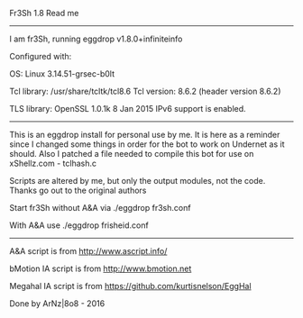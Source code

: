 Fr3Sh 1.8 Read me

------------------------------------------------------------

I am fr3Sh, running eggdrop v1.8.0+infiniteinfo

Configured with: 

OS: Linux 3.14.51-grsec-b0lt

Tcl library: /usr/share/tcltk/tcl8.6
Tcl version: 8.6.2 (header version 8.6.2)

TLS library: OpenSSL 1.0.1k 8 Jan 2015
IPv6 support is enabled.



-------------------------------------------------------------

This is an eggdrop install for personal use by me. It is here as a reminder since I changed some things in order for the bot to work on Undernet as it should.
Also I patched a file needed to compile this bot for use on xShellz.com - tclhash.c

Scripts are altered by me, but only the output modules, not the code. Thanks go out to the original authors

Start fr3Sh without A&A via ./eggdrop fr3sh.conf 

With A&A use ./eggdrop frisheid.conf

-------------------------------------------------------------

A&A script is from http://www.ascript.info/

bMotion IA script is from http://www.bmotion.net

Megahal IA script is from https://github.com/kurtisnelson/EggHal

Done by ArNz|8o8 - 2016

